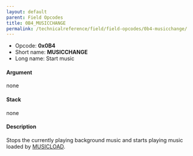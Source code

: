 ```yaml
---
layout: default
parent: Field Opcodes
title: 0B4_MUSICCHANGE
permalink: /technicalreference/field/field-opcodes/0b4-musicchange/
---
```


-   Opcode: **0x0B4**
-   Short name: **MUSICCHANGE**
-   Long name: Start music

#### Argument

none

#### Stack

none

#### Description

Stops the currently playing background music and starts playing music loaded by [MUSICLOAD](0B5_MUSICLOAD).
